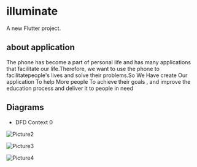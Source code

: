 # illuminate

A new Flutter project.

## about application

The phone has become a part of personal life and has many applications that facilitate our life.Therefore, we want to use the phone to facilitatepeople's lives and solve their problems.So We Have create Our application To help More people To achieve their goals , and improve the education process and deliver it to people in need

## Diagrams

- DFD Context 0


![Picture2](https://user-images.githubusercontent.com/61250075/187110373-77cb2b0a-4e12-4c04-81bc-2677370e4488.png)

![Picture3](https://user-images.githubusercontent.com/61250075/187110584-ce007152-4624-41ba-8cf2-f7f7696cb53f.png)

![Picture4](https://user-images.githubusercontent.com/61250075/187110801-c7654e0b-a4f2-4688-8ef3-012c79c1fe67.png)

